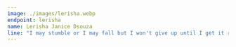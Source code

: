 ```yaml
---
image: ./images/lerisha.webp
endpoint: lerisha
name: Lerisha Janice Dsouza
line: "I may stumble or I may fall but I won't give up until I get it right."
---
```

